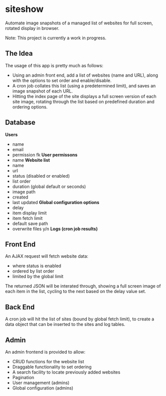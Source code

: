 # siteshow
Automate image snapshots of a managed list of websites for full screen, rotated display in browser.

Note: This project is currently a work in progress.

## The Idea
The usage of this app is pretty much as follows:
* Using an admin front end, add a list of websites (name and URL), along with the options to set order and enable/disable.
* A cron job collates this list (using a predetermined limit), and saves an image snapshot of each URL.
* Hitting the index page of the site displays a full screen version of each site image, rotating through the list based on predefined duration and ordering options.

## Database
**Users**
* name
* email
* permission fk
**User permissons**
* name
**Website list**
* name
* url
* status (disabled or enabled)
* list order
* duration (global default or seconds)
* image path
* created
* last updated
**Global configuration options**
* delay
* item display limit
* item fetch limit
* default save path
* overwrite files y/n
**Logs (cron job results)**

## Front End
An AJAX request will fetch website data:
* where status is enabled
* ordered by list order
* limited by the global limit

The returned JSON will be interated through, showing a full screen image of each item in the list, cycling to the next based on the delay value set.

## Back End
A cron job will hit the list of sites (bound by global fetch limit), to create a data object that can be inserted to the sites and log tables.

## Admin
An admin frontend is provided to allow:
* CRUD functions for the website list
* Draggable functionality to set ordering
* A search facility to locate previously added websites
* Pagination
* User management (admins)
* Global configuration (admins)
